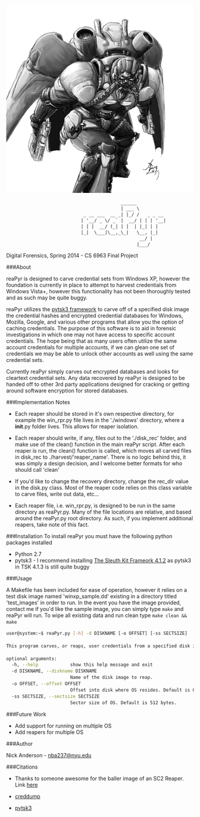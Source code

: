 ![alt tag](https://github.com/PoppySeedPlehzr/reaPyr/raw/master/imgs/reaper.jpg)
```
                                           ______           
                                           | ___ \          
                             _ __ ___  __ _| |_/ /   _ _ __ 
                            | '__/ _ \/ _` |  __/ | | | '__|
                            | | |  __/ (_| | |  | |_| | |   
                            |_|  \___|\__,_\_|   \__, |_|   
                                                  __/ |     
                                                 |___/  
```

Digital Forensics, Spring 2014 - CS 6963 Final Project

###About

reaPyr is designed to carve credential sets from Windows XP, however
the foundation is currently in place to attempt to harvest credentials
from Windows Vista+, however this functionality has not been thoroughly
tested and as such may be quite buggy.

reaPyr utilizes the [pytsk3 framework](https://code.google.com/p/pytsk/wiki/pytsk3) to carve off of a specified
disk image the credential hashes and encrypted credential databases
for Windows, Mozilla, Google, and various other programs that allow
you the option of caching credentials. The purpose of this software is 
to aid in forensic investigations in which one may not have access to
specific account credentials. The hope being that as many users often 
utilize the same account credentials for multiple accounts, if we can 
glean one set of credentials we may be able to unlock other accounts 
as well using the same credential sets.

Currently reaPyr simply carves out encrypted databases and looks for
cleartext credential sets. Any data recovered by reaPyr is designed
to be handed off to other 3rd party applications designed for cracking
or getting around software encryption for stored databases.

###Implementation Notes

* Each reaper should be stored in it's own respective directory, for
example the win_rpr.py file lives in the './windows' directory, where
a __init__.py folder lives.  This allows for reaper isolation.

* Each reaper should write, if any, files out to the './disk_rec'
folder, and make use of the clean() function in the main reaPyr script.
After each reaper is run, the clean() function is called, which moves
all carved files in disk_rec to ./harvest/'reaper_name'.  There is
no logic behind this, it was simply a design decision, and I welcome
better formats for who should call 'clean'

* If you'd like to change the recovery directory, change the rec_dir
value in the disk.py class.  Most of the reaper code relies on this
class variable to carve files, write out data, etc...

* Each reaper file, i.e. win_rpr.py, is designed to be run in the same
directory as reaPyr.py.  Many of the file locations are relative, and
based around the reaPyr.py root directory.  As such, if you implement
additional reapers, take note of this fact.

###Installation
To install reaPyr you must have the following python packages installed

* Python 2.7
* pytsk3 - I recommend installing [The Sleuth Kit Frameork 4.1.2](http://sourceforge.net/projects/sleuthkit/files/sleuthkit/4.1.2/) as pytsk3 in TSK 4.1.3 is still quite buggy

###Usage

A Makefile has been included for ease of operation, however it relies on a
test disk image named 'winxp_sample.dd' existing in a directory titled 'test_images'
in order to run.  In the event you have the image provided, contact me if you'd like
the sample image, you can simply type `make` and reaPyr will run.  To wipe all existing
data and run clean type `make clean && make`

```bash
user@system:~$ reaPyr.py [-h] -d DISKNAME [-o OFFSET] [-ss SECTSIZE]

This program carves, or reaps, user credentials from a specified disk image.

optional arguments:
  -h, --help            show this help message and exit
  -d DISKNAME, --diskname DISKNAME
                        Name of the disk image to reap.
  -o OFFSET, --offset OFFSET
                        Offset into disk where OS resides. Default is 0.
  -ss SECTSIZE, --sectsize SECTSIZE
                        Sector size of OS. Default is 512 bytes.
```

###Future Work
* Add support for running on multiple OS
* Add reapers for multiple OS

###Author

Nick Anderson - nba237@nyu.edu

###Citations

* Thanks to someone awesome for the baller image of an SC2 Reaper.  Link [here](http://static.giantbomb.com/uploads/original/15/155745/2263839-terran_reaper__starcraft_ii_by_oxoxoxo.jpg)

* [creddump](https://code.google.com/p/creddump/)

* [pytsk3](https://code.google.com/p/pytsk/wiki/pytsk3)


